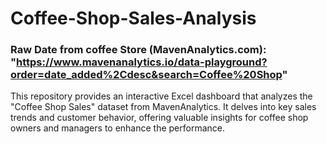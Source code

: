 # Coffee-Shop-Sales-Analysis
### Raw Date from coffee Store (MavenAnalytics.com): "https://www.mavenanalytics.io/data-playground?order=date_added%2Cdesc&search=Coffee%20Shop"
This repository provides an interactive Excel dashboard that analyzes the "Coffee Shop Sales" dataset from MavenAnalytics.
It delves into key sales trends and customer behavior, offering valuable insights for coffee shop owners and managers to enhance the performance.

